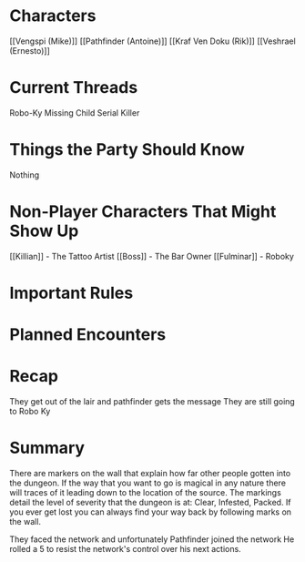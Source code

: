 # Characters
[[Vengspi (Mike)]]
[[Pathfinder (Antoine)]]
[[Kraf Ven Doku (Rik)]]
[[Veshrael (Ernesto)]]
# Current Threads
Robo-Ky
Missing Child
Serial Killer

# Things the Party Should Know
Nothing
# Non-Player Characters That Might Show Up
[[Killian]] - The Tattoo Artist
[[Boss]] - The Bar Owner 
[[Fulminar]] - Roboky
# Important Rules
# Planned Encounters


# Recap
They get out of the lair and pathfinder gets the message 
They are still going to Robo Ky

# Summary
There are markers on the wall that explain how far other people gotten into the dungeon.  If the way that you want to go is magical in any nature there will traces of it leading down to the location of the source. The markings detail the level of severity that the dungeon is at: Clear, Infested, Packed. If you ever get lost you can always find your way back by following marks on the wall.

They faced the network and unfortunately Pathfinder joined the network
He rolled a 5 to resist the network's control over his next actions.
